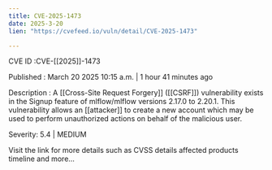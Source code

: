 ```yaml
---
title: CVE-2025-1473
date: 2025-3-20
lien: "https://cvefeed.io/vuln/detail/CVE-2025-1473"

---
```


CVE ID :CVE-[[2025]]-1473

Published :  March 20
2025
10:15 a.m. | 1 hour
41 minutes ago

Description : A [[Cross-Site Request Forgery]] ([[CSRF]]) vulnerability exists in the Signup feature of mlflow/mlflow versions 2.17.0 to 2.20.1. This vulnerability allows an [[attacker]] to create a new account
which may be used to perform unauthorized actions on behalf of the malicious user.

Severity: 5.4 | MEDIUM

Visit the link for more details
such as CVSS details
affected products
timeline
and more...
